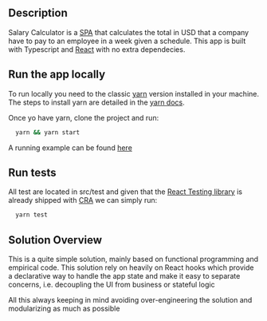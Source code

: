 
## Description

Salary Calculator is a [SPA](https://developer.mozilla.org/en-US/docs/Glossary/SPA) that calculates the total in USD that a company have to pay to an employee in a week given a schedule.
This app is built with Typescript and [React](https://reactjs.org/) with no extra dependecies.



## Run the app locally

To run locally you need to the classic [yarn](https://classic.yarnpkg.com/en/docs/install) version installed in your machine. The steps to install yarn are detailed in the [yarn docs](https://classic.yarnpkg.com/en/docs/install).

Once yo have yarn, clone the project and run:

```bash
  yarn && yarn start
```
A running example can be found [here](https://salarycalc.vercel.app/)


## Run tests

All test are located in src/test and given that the [React Testing library](https://testing-library.com/docs/react-testing-library/intro/) 
is already shipped with [CRA](https://create-react-app.dev/) we can simply run:
```bash
  yarn test
```

## Solution Overview

This is a quite simple solution, mainly based on functional programming and empirical code.
This solution rely on heavily on React hooks which provide a declarative way to handle the app state 
and make it easy to separate concerns, i.e. decoupling the UI from business or stateful logic 

All this always keeping in mind avoiding over-engineering the solution and modularizing as much as possible 




